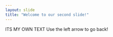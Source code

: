 ```yaml
---
layout: slide
title: "Welcome to our second slide!"
---
```

ITS MY OWN TEXT
Use the left arrow to go back!